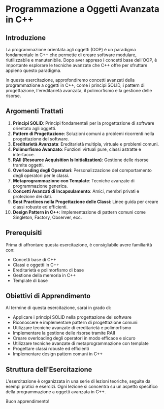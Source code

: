 # Programmazione a Oggetti Avanzata in C++

## Introduzione

La programmazione orientata agli oggetti (OOP) è un paradigma fondamentale in C++ che permette di creare software modulare, riutilizzabile e manutenibile. Dopo aver appreso i concetti base dell'OOP, è importante esplorare le tecniche avanzate che C++ offre per sfruttare appieno questo paradigma.

In questa esercitazione, approfondiremo concetti avanzati della programmazione a oggetti in C++, come i principi SOLID, i pattern di progettazione, l'ereditarietà avanzata, il polimorfismo e la gestione delle risorse.

## Argomenti Trattati

1. **Principi SOLID**: Principi fondamentali per la progettazione di software orientato agli oggetti.
2. **Pattern di Progettazione**: Soluzioni comuni a problemi ricorrenti nella progettazione del software.
3. **Ereditarietà Avanzata**: Ereditarietà multipla, virtuale e problemi comuni.
4. **Polimorfismo Avanzato**: Funzioni virtuali pure, classi astratte e interfacce.
5. **RAII (Resource Acquisition Is Initialization)**: Gestione delle risorse tramite oggetti.
6. **Overloading degli Operatori**: Personalizzazione del comportamento degli operatori per le classi.
7. **Metaprogrammazione con Template**: Tecniche avanzate di programmazione generica.
8. **Concetti Avanzati di Incapsulamento**: Amici, membri privati e protezione dei dati.
9. **Best Practices nella Progettazione delle Classi**: Linee guida per creare classi robuste ed efficienti.
10. **Design Pattern in C++**: Implementazione di pattern comuni come Singleton, Factory, Observer, ecc.

## Prerequisiti

Prima di affrontare questa esercitazione, è consigliabile avere familiarità con:

- Concetti base di C++
- Classi e oggetti in C++
- Ereditarietà e polimorfismo di base
- Gestione della memoria in C++
- Template di base

## Obiettivi di Apprendimento

Al termine di questa esercitazione, sarai in grado di:

- Applicare i principi SOLID nella progettazione del software
- Riconoscere e implementare pattern di progettazione comuni
- Utilizzare tecniche avanzate di ereditarietà e polimorfismo
- Implementare la gestione delle risorse tramite RAII
- Creare overloading degli operatori in modo efficace e sicuro
- Utilizzare tecniche avanzate di metaprogrammazione con template
- Progettare classi robuste ed efficienti
- Implementare design pattern comuni in C++

## Struttura dell'Esercitazione

L'esercitazione è organizzata in una serie di lezioni teoriche, seguite da esempi pratici e esercizi. Ogni lezione si concentra su un aspetto specifico della programmazione a oggetti avanzata in C++.

Buon apprendimento!